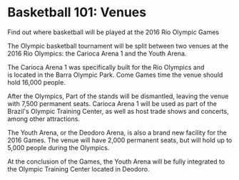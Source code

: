 Basketball 101: Venues
======================

Find out where basketball will be played at the 2016 Rio Olympic Games

The Olympic basketball tournament will be split between two venues at the 2016 Rio Olympics: the Carioca Arena 1 and the Youth Arena.

The Carioca Arena 1 was specifically built for the Rio Olympics and is located in the Barra Olympic Park. Come Games time the venue should hold 16,000 people.

After the Olympics, Part of the stands will be dismantled, leaving the venue with 7,500 permanent seats. Carioca Arena 1 will be used as part of the Brazil's Olympic Training Center, as well as host trade shows and concerts, among other attractions.

The Youth Arena, or the Deodoro Arena, is also a brand new facility for the 2016 Games. The venue will have 2,000 permanent seats, but will hold up to 5,000 people during the Olympics.

At the conclusion of the Games, the Youth Arena will be fully integrated to the Olympic Training Center located in Deodoro.



